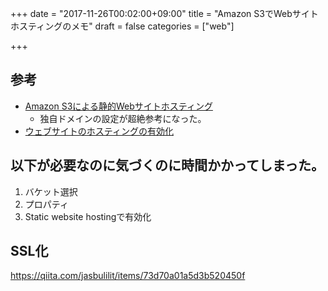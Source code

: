 +++
date = "2017-11-26T00:02:00+09:00"
title = "Amazon S3でWebサイトホスティングのメモ"
draft = false
categories = ["web"]

+++

## 参考

* [Amazon S3による静的Webサイトホスティング](https://www.slideshare.net/horiyasu/amazon-s3web-27138902)
    * 独自ドメインの設定が超絶参考になった。
* [ウェブサイトのホスティングの有効化](http://docs.aws.amazon.com/ja_jp/AmazonS3/latest/dev/EnableWebsiteHosting.html)


## 以下が必要なのに気づくのに時間かかってしまった。

1. バケット選択
1. プロパティ
1. Static website hostingで有効化


## SSL化

https://qiita.com/jasbulilit/items/73d70a01a5d3b520450f